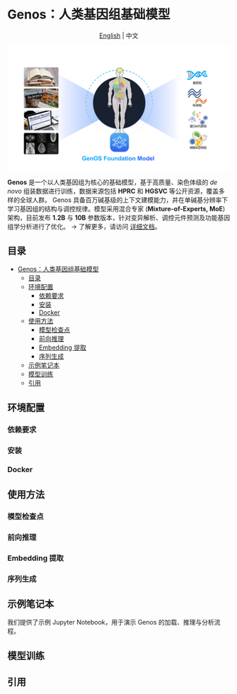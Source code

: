 # Genos：人类基因组基础模型

<p align="center">
  <a href="README.md">English</a> | 中文
</p>

![Genos](Genos.20251011.png)

**Genos** 是一个以人类基因组为核心的基础模型，基于高质量、染色体级的 *de novo* 组装数据进行训练，数据来源包括 **HPRC** 和 **HGSVC** 等公开资源，覆盖多样的全球人群。
Genos 具备百万碱基级的上下文建模能力，并在单碱基分辨率下学习基因组的结构与调控规律。模型采用混合专家 (**Mixture-of-Experts, MoE**) 架构，目前发布 **1.2B** 与 **10B** 参数版本，针对变异解析、调控元件预测及功能基因组学分析进行了优化。
→ 了解更多，请访问 <a href="Documents/README.md">详细文档</a>。

## 目录


- [Genos：人类基因组基础模型](#genos人类基因组基础模型)
  - [目录](#目录)
  - [环境配置](#环境配置)
    - [依赖要求](#依赖要求)
    - [安装](#安装)
    - [Docker](#docker)
  - [使用方法](#使用方法)
    - [模型检查点](#模型检查点)
    - [前向推理](#前向推理)
    - [Embedding 提取](#embedding-提取)
    - [序列生成](#序列生成)
  - [示例笔记本](#示例笔记本)
  - [模型训练](#模型训练)
  - [引用](#引用)

## 环境配置

### 依赖要求

### 安装

### Docker

## 使用方法

### 模型检查点

### 前向推理

### Embedding 提取

### 序列生成

## 示例笔记本

我们提供了示例 Jupyter Notebook，用于演示 Genos 的加载、推理与分析流程。

## 模型训练

## 引用

